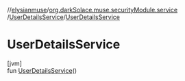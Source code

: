 //[elysianmuse](../../../index.md)/[org.darkSolace.muse.securityModule.service](../index.md)
/[UserDetailsService](index.md)/[UserDetailsService](-user-details-service.md)

# UserDetailsService

[jvm]\
fun [UserDetailsService](-user-details-service.md)()
